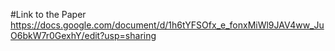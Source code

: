 #Link to the Paper
https://docs.google.com/document/d/1h6tYFSOfx_e_fonxMiWl9JAV4ww_JuO6bkW7r0GexhY/edit?usp=sharing


